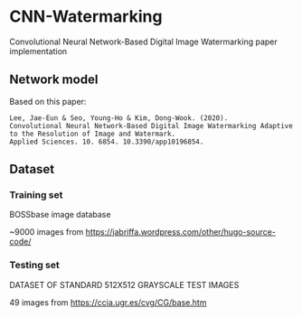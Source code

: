 # CNN-Watermarking
Convolutional Neural Network-Based Digital Image Watermarking paper implementation

## Network model

Based on this paper:

    Lee, Jae-Eun & Seo, Young-Ho & Kim, Dong-Wook. (2020).
    Convolutional Neural Network-Based Digital Image Watermarking Adaptive to the Resolution of Image and Watermark. 
    Applied Sciences. 10. 6854. 10.3390/app10196854. 

## Dataset

### Training set

BOSSbase image database

~9000 images from https://jabriffa.wordpress.com/other/hugo-source-code/

### Testing set

DATASET OF STANDARD 512X512 GRAYSCALE TEST IMAGES

49 images from https://ccia.ugr.es/cvg/CG/base.htm
